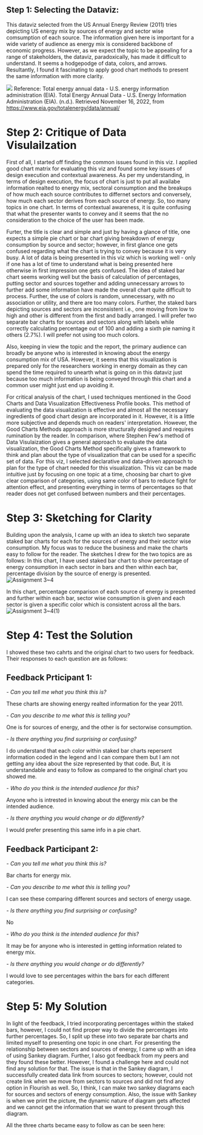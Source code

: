 ## Step 1: Selecting the Dataviz:
This dataviz selected from the US Annual Energy Review (2011) tries depicting US energy mix by sources of energy and sector wise comsumption of each source. The information given here is important for a wide variety of audience as energy mix is considered backbone of economic progress. However, as we expect the topic to be appealing for a range of stakeholders, the dataviz, paradoxically, has made it difficult to understand. It seems a hodgepodge of data, colors, and arrows. Resultantly, I found it fascinating to apply good chart methods to present the same information with more clarity. 

![](https://user-images.githubusercontent.com/116416753/202289254-cd3aa470-328f-4150-b39b-7cd3ae971f33.jpg)
Reference: Total energy annual data - U.S. energy information administration (EIA). Total Energy Annual Data - U.S. Energy Information Administration (EIA). (n.d.). Retrieved November 16, 2022, from https://www.eia.gov/totalenergy/data/annual/ 

# Step 2: Critique of Data Visulailzation
First of all, I started off finding the common issues found in this viz. I applied good chart matrix for evaluating this viz and found some key issues of design execution and contextual awareness. As per my understanding, in terms of design execution, the focus of chart is just to put all availabe information realted to energy mix, sectoral consumption and the breakups of how much each source contributes to differnet sectors and conversely, how much each sector derives from each source of energy. So, too many topics in one chart. In terms of contextual awareness, it is quite confusing that what the presenter wants to convey and it seems that the no consideration to the choice of the user has been made. 

Furter, the title is clear and simple and just by having a glance of title, one expects a simple pie chart or bar chart giving breakdown of energy consumption by source and sector; however, in first glance one gets confused regarding what the chart is trying to convey because it is very busy. A lot of data is being presented in this viz which is working well - only if one has a lot of time to understand what is being presented here otherwise in first impression one gets confused. The idea of staked bar chart seems working well but the basis of calculation of percentages, putting sector and sources together and adding unnecessary arrows to further add some information have made the overall chart quite difficult to process. Further, the use of colors is random, unnecessary, with no association or utility, and there are too many colors. Further, the staked bars depicting sources and sectors are inconsistent i.e., one moving from low to high and other is different from the first and badly arranged. I will prefer two separate bar charts for sources and sectors along with labels while correctly calculating percentage out of 100 and adding a sixth pie naming it others (2.7%). I will prefer not using too much colors.

Also, keeping in view the topic and the report, the primary audience can broadly be anyone who is interested in knowing about the energy consumption mix of USA. However, it seems that this visualization is prepared only for the researchers working in energy domain as they can spend the time required to unearth what is going on in this dataviz just because too much information is being conveyed through this chart and a common user might just end up avoiding it.  

For critical analysis of the chart, I used techniques mentioned in the Good Charts and Data Visualization Effectiveness Profile books. This method of evaluating the data visualization is effective and almost all the necessary ingredients of good chart design are incorporated in it.  However, it is a little more subjective and depends much on readers' interpretation. However, the Good Charts Methods approach is more structurally designed and requires rumination by the reader. In comparison, where Stephen Few's method of Data Visulaization gives a general approach to evaluate the data visualization, the Good Charts Method specifically gives a framework to think and plan about the type of visualization that can be used for a specific set of data. For this viz, I selected declarative and data-driven approach to plan for the type of chart needed for this visualization. This viz can be made intuitive just by focusing on one topic at a time, choosing bar chart to give clear comparison of categories, using same color of bars to reduce fight for attention effect, and presenting everything in terms of percentages so that reader does not get confused between numbers and their percentages.

# Step 3: Sketching for Clarity
Building upon the analysis, I came up with an idea to sketch two separate staked bar charts for each for the sources of energy and their sector wise consumption. My focus was to reduce the business and make the charts easy to follow for the reader. The sketches I drew for the two topics are as follows: 
In this chart, I have used staked bar chart to show percentage of energy consumption in each sector in bars and then within each bar, percentage division by the source of energy is presented.  
![Assignment 3~4](https://user-images.githubusercontent.com/116416753/202303466-a1ead13d-2dc8-4616-9993-f32b58d799a3.jpg)

In this chart, percentage comparison of each source of energy is presented and further within each bar, sector wise consumption is given and each sector is given a specific color which is consistent across all the bars.   
![Assignment 3~4(1)](https://user-images.githubusercontent.com/116416753/202303481-d6c438cd-6240-4027-9cfb-529d2c7f4265.jpg)


# Step 4: Test the Solution
I showed these two cahrts and the original chart to two users for feedback. Their responses to each question are as follows:

## Feedback Prticipant 1:

*- Can you tell me what you think this is?*

These charts are showing energy realted information for the year 2011. 

*- Can you describe to me what this is telling you?*

One is for sources of energy, and the other is for sectorwise consumption.

*- Is there anything you find surprising or confusing?*

I do understand that each color within staked bar charts repersent information coded in the legend and I can compare them but I am not getting any idea about the size represented by that code. But, it is understandable and easy to follow as compared to the original chart you showed me. 

*- Who do you think is the intended audience for this?*

Anyone who is intrested in knowing about the energy mix can be the intended audience.

*- Is there anything you would change or do differently?*

I would prefer presenting this same info in a pie chart.


## Feedback Participant 2: 

*- Can you tell me what you think this is?*

Bar charts for energy mix.

*- Can you describe to me what this is telling you?*

I can see these comparing different sources and sectors of energy usage.

*- Is there anything you find surprising or confusing?*

No

*- Who do you think is the intended audience for this?*

It may be for anyone who is interested in getting information related to energy mix.

*- Is there anything you would change or do differently?*

I would love to see percentages within the bars for each different categories.  

# Step 5: My Solution

In light of the feedback, I tried incorporating percentages within the staked bars, however, I could not find proper way to divide the percentages into further percentages. So, I split up these into two separate bar charts and limited myself to presenting one topic in one chart. For presenting the relationship between sectors and sources of energy, I came up with an idea of using Sankey diagram.  Further, I also got feedback from my peers and they found these better. However, I found a challenge here and could not find any solution for that. The issue is that in the Sankey diagram, I successfully created data link from sources to sectors; however, could not create link when we move from sectors to sources and did not find any option in Flourish as well. So, I think, I can make two sankey diagrams each for sources and sectors of energy consumption. Also, the issue with Sankey is when we print the picture, the dynamic nature of diagram gets affected and we cannot get the information that we want to present through this diagram.

All the three charts became easy to follow as can be seen here: 

<div class="flourish-embed flourish-chart" data-src="visualisation/11821278"><script src="https://public.flourish.studio/resources/embed.js"></script></div>


<div class="flourish-embed flourish-chart" data-src="visualisation/11821355"><script src="https://public.flourish.studio/resources/embed.js"></script></div>


<div class="flourish-embed flourish-sankey" data-src="visualisation/11821394"><script src="https://public.flourish.studio/resources/embed.js"></script></div>

